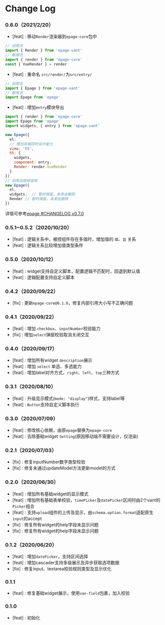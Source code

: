 # Change Log

### 0.6.0（2021/2/20）


- [feat] : 移动`Render`渲染器到`epage-core`包中

```js
// 旧用法
import { Render } from 'epage-vant'
// 新用法
import { render } from 'epage-core'
const { VueRender } = render
```

- [feat] : 重命名 `src/render/`为`src/entry/`

```js
// 旧用法
import { Epage } from 'epage-vant'
// 新用法
import Epage from 'epage'
```
- [feat] : 增加`entry`模块导出
```js
import { render } from 'epage-core'
import Epage from 'epage'
import widgets, { entry } from 'epage-vant'

new Epage({
  el,
  // 增加双端同时设计能力
  view: 'h5',
  h5: {
    widgets,
    component: entry,
    Render: render.VueRender
  }
})
// 旧用法继续使用
new Epage({
  el,
  widgets,  // 暂时保留，未来会删除
  Render // 暂时保留，未来会删除
})
```

详情可参考[epage #CHANGELOG v0.7.0](https://github.com/didi/epage/blob/dev/CHANGELOG.md#0702021219)

### 0.5.1~0.5.2（2020/10/20）

- [feat] : 逻辑关系中，被控组件存在多值时，增加值的 `或`、`且` 关系
- [feat] : 逻辑关系比较增加值类型条件

### 0.5.0（2020/10/12）

- [feat] : widget支持自定义脚本，配置逻辑不匹配时，回退到默认值
- [feat] : 逻辑配置支持自定义脚本

### 0.4.2（2020/09/22）

- [fix] : 更新`epage-core@0.1.8`，修复内部引用大小写不正确问题

### 0.4.1（2020/09/22）

- [feat] : 增加 `checkbox`、`inputNumber`校验能力
- [fix] : 增加`select`弹层校验取消关闭交互

### 0.4.0（2020/09/17）

- [feat] : 增加所有widget `description`展示
- [feat] : 增加 `select` 单选、多选能力
- [feat] : 增加label对齐方式，`right`、`left`、`top`三种方式

### 0.3.1（2020/08/10）

- [feat] : 升级显示模式(`mode: "display"`)样式，支持label等
- [feat] : `Button`支持自定义脚本执行

### 0.3.0（2020/07/09）

- [feat] : 修改核心依赖，由原`epage`替换为`epage-core`
- [feat] : 去除基础widget `Setting`(原因移动端不需要设计，仅渲染)


### 0.2.1（2020/07/03）

- [fix] : 修复inputNumber数字类型校验
- [fix] : 修复未通过updateModel方法更新model的方式

### 0.2.0（2020/06/30）

- [feat] : 增加所有基础widget的显示模式
- [feat] : 增加所有基础表单校验，`timePicker`及`datePicker`区间时由2个vant的`Picker`组合
- [feat] : 支持`upload`组件的上传及显示，由`schema.option.format`适配原生`input`的accept
- [fix] : 修复所有widget的help字段未显示问题
- [fix] : 修复所有widget的help字段未显示问题


### 0.1.2（2020/06/20）

- [feat] : 增加`datePicker`，支持区间选择
- [feat] : 增加cascader支持多级展示及异步获取选项数据
- [fix] : 修复input、textarea校验规则类型及显示优化


### 0.1.1

- [feat] : 修复基础widget展示，使用`van-field`包裹，加入校验


### 0.1.0

- [feat] : 初始化
